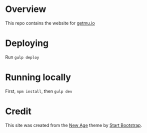 # Overview
This repo contains the website for [getmu.io](http://getmu.io)

# Deploying
Run `gulp deploy`

# Running locally
First, `npm install`, then `gulp dev`

# Credit
This site was created from the [New Age](https://github.com/BlackrockDigital/startbootstrap-new-age) theme by [Start Bootstrap](https://startbootstrap.com).